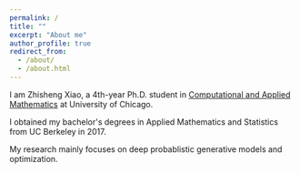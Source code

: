 ```yaml
---
permalink: /
title: ""
excerpt: "About me"
author_profile: true
redirect_from: 
  - /about/
  - /about.html
---
```


I am Zhisheng Xiao, a 4th-year Ph.D. student in [Computational and Applied Mathematics](https://cam.uchicago.edu) at University of Chicago. <br>

I obtained my bachelor's degrees in Applied Mathematics and Statistics from UC Berkeley in 2017. <br>

My research mainly focuses on deep probablistic generative models and optimization. <br>
